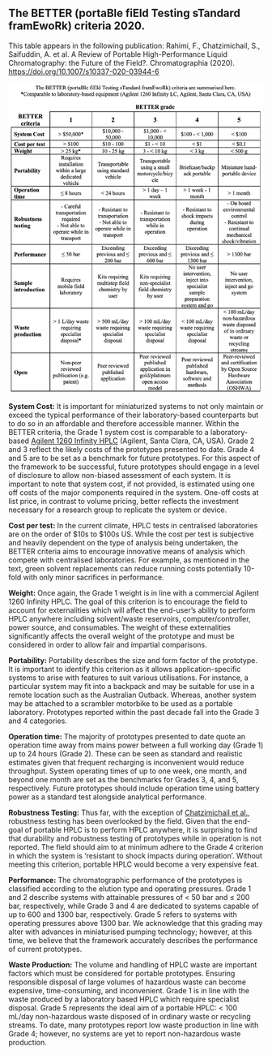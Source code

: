 ## The BETTER (portaBle fiEld Testing sTandard framEwoRk) criteria 2020.

This table appears in the following publication: Rahimi, F., Chatzimichail, S., Saifuddin, A. et al. A Review of Portable High-Performance Liquid Chromatography: the Future of the Field?. Chromatographia (2020). https://doi.org/10.1007/s10337-020-03944-6

[![](https://github.com/BETTER-HPLC/better-hplc.github.io/blob/master/better-2020/better2020criteriatable.png)](https://doi.org/10.1007/s10337-020-03944-6)

**System Cost:** It is important for miniaturized systems to not only maintain or exceed the typical performance of their laboratory-based counterparts but to do so in an affordable and therefore accessible manner. Within the BETTER criteria, the Grade 1 system cost is comparable to a laboratory-based [Agilent 1260 Infinity HPLC](https://www.agilent.com/en/product/liquid-chromatography/hplc-systems/analytical-hplc-systems/1260-infinity-ii-lc-system) (Agilent, Santa Clara, CA, USA). Grade 2 and 3 reflect the likely costs of the prototypes presented to date. Grade 4 and 5 are to be set as a benchmark for future prototypes. For this aspect of the framework to be successful, future prototypes should engage in a level of disclosure to allow non-biased assessment of each system. It is important to note that system cost, if not provided, is estimated using one off costs of the major components required in the system. One-off costs at list price, in contrast to volume pricing, better reflects the investment necessary for a research group to replicate the system or device.

**Cost per test:** In the current climate, HPLC tests in centralised laboratories are on the order of $10s to $100s US. While the cost per test is subjective and heavily dependent on the type of analysis being undertaken, the BETTER criteria aims to encourage innovative means of analysis which compete with centralised laboratories. For example, as mentioned in the text, green solvent replacements can reduce running costs potentially 10-fold with only minor sacrifices in performance.

**Weight:** Once again, the Grade 1 weight is in line with a commercial Agilent 1260 Infinity HPLC. The goal of this criterion is to encourage the field to account for externalities which will affect the end-user’s ability to perform HPLC anywhere including solvent/waste reservoirs, computer/controller, power source, and consumables. The weight of these externalities significantly affects the overall weight of the prototype and must be considered in order to allow fair and impartial comparisons.

**Portability:** Portability describes the size and form factor of the prototype. It is important to identify this criterion as it allows application-specific systems to arise with features to suit various utilisations. For instance, a particular system may fit into a backpack and may be suitable for use in a remote location such as the Australian Outback. Whereas, another system may be attached to a scrambler motorbike to be used as a portable laboratory. Prototypes reported within the past decade fall into the Grade 3 and 4 categories. 

**Operation time:** The majority of prototypes presented to date quote an operation time away from mains power between a full working day (Grade 1) up to 24 hours (Grade 2). These can be seen as standard and realistic estimates given that frequent recharging is inconvenient would reduce throughput. System operating times of up to one week, one month, and beyond one month are set as the benchmarks for Grades 3, 4, and 5, respectively. Future prototypes should include operation time using battery power as a standard test alongside analytical performance. 

**Robustness Testing:** Thus far, with the exception of [Chatzimichail et al.](https://doi.org/10.1039/C9AN01302D), robustness testing has been overlooked by the field. Given that the end-goal of portable HPLC is to perform HPLC anywhere, it is surprising to find that durability and robustness testing of prototypes while in operation is not reported. The field should aim to at minimum adhere to the Grade 4 criterion in which the system is ‘resistant to shock impacts during operation’. Without meeting this criterion, portable HPLC would become a very expensive feat.

**Performance:** The chromatographic performance of the prototypes is classified according to the elution type and operating pressures. Grade 1 and 2 describe systems with attainable pressures of < 50 bar and ≤ 200 bar, respectively, while Grade 3 and 4 are dedicated to systems capable of up to 600 and 1300 bar, respectively. Grade 5 refers to systems with operating pressures above 1300 bar. We acknowledge that this grading may alter with advances in miniaturised pumping technology; however, at this time, we believe that the framework accurately describes the performance of current prototypes.

**Waste Production:** The volume and handling of HPLC waste are important factors which must be considered for portable prototypes. Ensuring responsible disposal of large volumes of hazardous waste can become expensive, time-consuming, and inconvenient. Grade 1 is in line with the waste produced by a laboratory based HPLC which require specialist disposal.  Grade 5 represents the ideal aim of a portable HPLC: < 100 mL/day non-hazardous waste disposed of in ordinary waste or recycling streams. To date, many prototypes report low waste production in line with Grade 4; however, no systems are yet to report non-hazardous waste production. 
